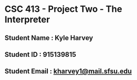 # CSC 413 - Project Two - The Interpreter

## Student Name  : Kyle Harvey

## Student ID    : 915139815

## Student Email : kharvey1@mail.sfsu.edu
